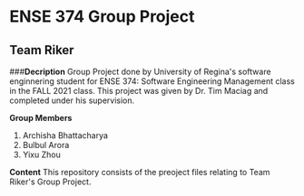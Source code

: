 # ENSE 374 Group Project
## Team Riker

###**Decription**
Group Project done by University of Regina's software enginnering student for ENSE 374: Software Engineering Management class in the FALL 2021 class. This project was given by Dr. Tim Maciag and completed under his supervision.

**Group Members**
1. Archisha Bhattacharya
2. Bulbul Arora
3. Yixu Zhou

**Content**
This repository consists of the preoject files relating to Team Riker's Group Project.
